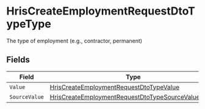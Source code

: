 # HrisCreateEmploymentRequestDtoTypeType

The type of employment (e.g., contractor, permanent)


## Fields

| Field                                                                                                                               | Type                                                                                                                                | Required                                                                                                                            | Description                                                                                                                         |
| ----------------------------------------------------------------------------------------------------------------------------------- | ----------------------------------------------------------------------------------------------------------------------------------- | ----------------------------------------------------------------------------------------------------------------------------------- | ----------------------------------------------------------------------------------------------------------------------------------- |
| `Value`                                                                                                                             | [HrisCreateEmploymentRequestDtoTypeValue](../../Models/Components/HrisCreateEmploymentRequestDtoTypeValue.md)                       | :heavy_minus_sign:                                                                                                                  | N/A                                                                                                                                 |
| `SourceValue`                                                                                                                       | [HrisCreateEmploymentRequestDtoTypeSourceValueUnion](../../Models/Components/HrisCreateEmploymentRequestDtoTypeSourceValueUnion.md) | :heavy_minus_sign:                                                                                                                  | N/A                                                                                                                                 |